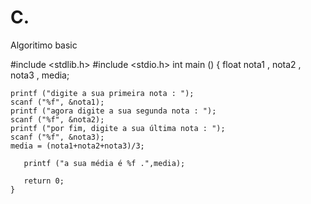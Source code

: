 # C.
Algoritimo basic

#include <stdlib.h>
#include <stdio.h>
    int main () {
    float nota1 , nota2 , nota3 , media;
    
   
    printf ("digite a sua primeira nota : ");
    scanf ("%f", &nota1); 
    printf ("agora digite a sua segunda nota : ");
    scanf ("%f", &nota2);
    printf ("por fim, digite a sua última nota : ");
    scanf ("%f", &nota3); 
    media = (nota1+nota2+nota3)/3; 
 
       printf ("a sua média é %f .",media);
    
       return 0;
    }
